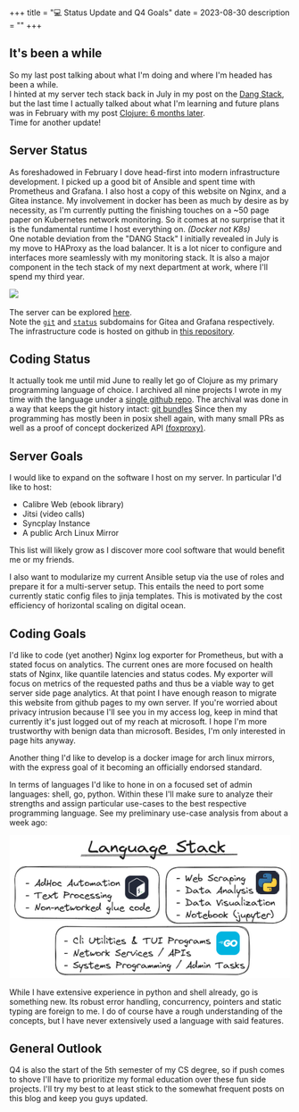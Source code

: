 +++
title = "💻 Status Update and Q4 Goals"
date = 2023-08-30
description = ""
+++

## It's been a while

So my last post talking about what I'm doing and where I'm headed has been a while. \
I hinted at my server tech stack back in July in my post on the [Dang Stack](https://port19.xyz/tech/dang-stack/),
but the last time I actually talked about what I'm learning and future plans was in February with my post [Clojure: 6 months later](https://port19.xyz/tech/clojure/). \
Time for another update!


## Server Status

As foreshadowed in February I dove head-first into modern infrastructure development.
I picked up a good bit of Ansible and spent time with Prometheus and Grafana.
I also host a copy of this website on Nginx, and a Gitea instance.
My involvement in docker has been as much by desire as by necessity, as I'm currently putting the finishing touches on a ~50 page paper on Kubernetes network monitoring. So it comes at no surprise that it is the fundamental runtime I host everything on. *(Docker not K8s)* \
One notable deviation from the "DANG Stack" I initially revealed in July is my move to HAProxy as the load balancer.
It is a lot nicer to configure and interfaces more seamlessly with my monitoring stack.
It is also a major component in the tech stack of my next department at work, where I'll spend my third year.

<img src="./out.jpg">

The server can be explored [here](https://hsnipe.moe). \
Note the [`git`](https://git.hsnipe.moe) and [`status`](https://status.hsnipe.moe) subdomains for Gitea and Grafana respectively. \
The infrastructure code is hosted on github in [this repository](https://github.com/port19x/rapture).

## Coding Status

It actually took me until mid June to really let go of Clojure as my primary programming language of choice. I archived all nine projects I wrote in my time with the language under a [single github repo](https://github.com/port19x/clojure-era). The archival was done in a way that keeps the git history intact: [git bundles](https://www.git-scm.com/docs/git-bundle)
Since then my programming has mostly been in posix shell again, with many small PRs as well as a proof of concept dockerized API [(foxproxy)](https://github.com/port19x/foxproxy).

## Server Goals

I would like to expand on the software I host on my server. In particular I'd like to host:
- Calibre Web (ebook library)
- Jitsi (video calls)
- Syncplay Instance
- A public Arch Linux Mirror

This list will likely grow as I discover more cool software that would benefit me or my friends.

I also want to modularize my current Ansible setup via the use of roles and prepare it for a multi-server setup.
This entails the need to port some currently static config files to jinja templates.
This is motivated by the cost efficiency of horizontal scaling on digital ocean.

## Coding Goals

I'd like to code (yet another) Nginx log exporter for Prometheus, but with a stated focus on analytics.
The current ones are more focused on health stats of Nginx, like quantile latencies and status codes.
My exporter will focus on metrics of the requested paths and thus be a viable way to get server side page analytics.
At that point I have enough reason to migrate this website from github pages to my own server.
If you're worried about privacy intrusion because I'll see you in my access log, keep in mind that currently it's just logged out of my reach at microsoft. I hope I'm more trustworthy with benign data than microsoft. Besides, I'm only interested in page hits anyway.

Another thing I'd like to develop is a docker image for arch linux mirrors, with the express goal of it becoming an officially endorsed standard.

In terms of languages I'd like to hone in on a focused set of admin languages: shell, go, python.
Within these I'll make sure to analyze their strengths and assign particular use-cases to the best respective programming language.
See my preliminary use-case analysis from about a week ago:

<img src="./language-stack.png">

While I have extensive experience in python and shell already, go is something new. Its robust error handling, concurrency, pointers and static typing are foreign to me. I do of course have a rough understanding of the concepts, but I have never extensively used a language with said features.

## General Outlook

Q4 is also the start of the 5th semester of my CS degree, so if push comes to shove I'll have to prioritize my formal education over these fun side projects.
I'll try my best to at least stick to the somewhat frequent posts on this blog and keep you guys updated.
